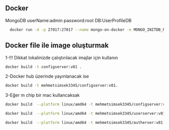 ## Docker

MongoDB
  userName:admin
  password:root
  DB:UserProfileDB
```bash
  docker run -d -p 27017:27017 --name mongo-on-docker -e MONGO_INITDB_ROOT_USERNAME=mongoadmin -e MONGO_INITDB_ROOT_PASSWORD=secret -e MONGO_INITDB_DATABASE=testdb mongo
```

## Docker file ile image oluşturmak
 1-!!! Dikkat lokalinizde çalıştırılacak imajlar için  kullanın
````bash
docker build -t configserver:v01 .
````

  2-Docker hub üzerinde yayınlanacak ise 
````bash
docker build -t mehmetsimsek3345/configserver:v01.
````
  3-Eğer m chip bir mac kullancaksak
````bash
docker build  --platform linux/amd64 -t mehmetsimsek3345/configserver:v01 .

docker build  --platform linux/amd64 -t mehmetsimsek3345/userserver:v01 .

docker build  --platform linux/amd64 -t mehmetsimsek3345/autherver:v01 .
````
